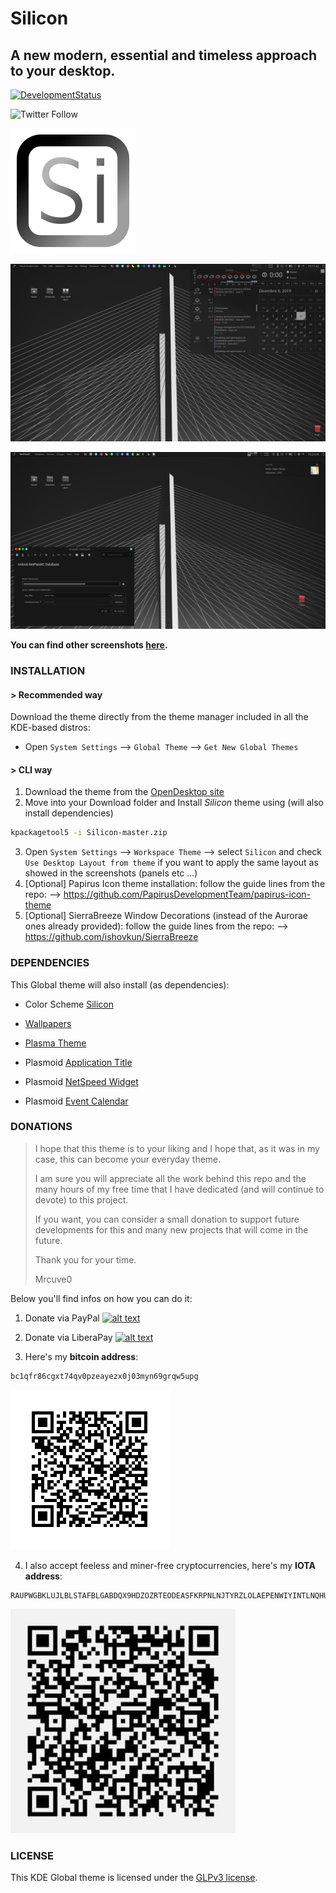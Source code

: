 # Silicon

## A new modern, essential and timeless approach to your desktop.

[![DevelopmentStatus](https://img.shields.io/badge/Development-Ongoing-brightgreen.svg)](https://img.shields.io/badge/Development-Ongoing-brightgreen.svg)

![Twitter Follow](https://img.shields.io/twitter/follow/Mrcuve0?label=Follow%20Me%21%20%40Mrcuve0&style=social)

![alt text](https://raw.githubusercontent.com/Mrcuve0/Silicon/master/Silicon_Logo.png)

![alt text](https://raw.githubusercontent.com/Mrcuve0/Silicon/master/KDE/screenshots/PlasmaTheme.png)

![alt text](https://raw.githubusercontent.com/Mrcuve0/Silicon/master/KDE/screenshots/Keepass.png)


**You can find other screenshots [here](https://www.pling.com/p/1341849/).**

### **INSTALLATION**
#### **> Recommended way**

Download the theme directly from the theme manager included in all the KDE-based distros:

* Open `System Settings` --> `Global Theme` --> `Get New Global Themes`

#### **> CLI way**

1. Download the theme from the [OpenDesktop site](https://store.kde.org/p/1341849/)
2. Move into your Download folder and Install *Silicon* theme using (will also install dependencies)
```bash
kpackagetool5 -i Silicon-master.zip
```
3. Open `System Settings` --> `Workspace Theme` --> select `Silicon` and check `Use Desktop Layout from theme` if you want to apply the same layout as showed in the screenshots (panels etc ...)
4. [Optional] Papirus Icon theme installation: follow the guide lines from the repo: --> https://github.com/PapirusDevelopmentTeam/papirus-icon-theme
5. [Optional] SierraBreeze Window Decorations (instead of the Aurorae ones already provided): follow the guide lines from the repo: --> https://github.com/ishovkun/SierraBreeze

### **DEPENDENCIES**
This Global theme will also install (as dependencies):

* Color Scheme [Silicon](https://store.kde.org/p/1341833/)

* [Wallpapers](https://www.pling.com/c/1344563/)
  
* [Plasma Theme](https://www.pling.com/p/1341847/)

<!-- TODO fix product link -->
<!-- * [Plasma Theme Opaque](https://www.pling.com/p//) -->

<!-- TODO fix product link -->
<!-- * [Aurorae Theme](https://www.pling.com/p//) -->

* Plasmoid [Application Title](https://store.kde.org/p/1199712)

* Plasmoid [NetSpeed Widget](https://store.kde.org/p/998895)

* Plasmoid [Event Calendar](https://www.pling.com/p/998901/)

### **DONATIONS**

> I hope that this theme is to your liking and I hope that, as it was in my case, this can become your everyday theme.
>
> I am sure you will appreciate all the work behind this repo and the many hours of my free time that I have dedicated (and will continue to devote) to this project.
> 
> If you want, you can consider a small donation to support future developments for this and many new projects that will come in the future.
>
> Thank you for your time.
> 
>Mrcuve0

Below you'll find infos on how you can do it:

1. Donate via PayPal [![alt text](https://www.paypal.com/en_US/i/btn/btn_donate_LG.gif)](https://paypal.me/mrcuve0)

2. Donate via LiberaPay [![alt text](https://liberapay.com/assets/widgets/donate.svg)](https://liberapay.com/Mrcuve0/donate)

3. Here's my **bitcoin address**:
```
bc1qfr86cgxt74qv0pzeayezx0j03myn69grqw5upg
```
![BTC Wallet](https://raw.githubusercontent.com/Mrcuve0/donations/master/BTCwallet.png)

4. I also accept feeless and miner-free cryptocurrencies, here's my **IOTA address**:
```
RAUPWGBKLUJLBLSTAFBLGABDQX9HDZOZRTEODEASFKRPNLNJTYRZLOLAEPENWIYINTLNQHULSBOIWAQZZROWQEERYD
```
![IOTA Wallet](https://raw.githubusercontent.com/Mrcuve0/donations/master/IOTAwallet.jpg)

### **LICENSE**
This KDE Global theme is licensed under the [GLPv3 license](https://github.com/Mrcuve0/Silicon/blob/master/KDE/lookAndFeel/LICENSE).